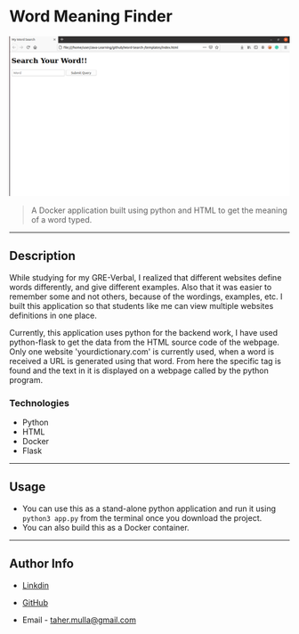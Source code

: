 # Word Meaning Finder

![Image](pic.png)

>A Docker application built using python and HTML to get the meaning of a word typed.

---

## Description 

While studying for my GRE-Verbal, I realized that different websites define words differently, and give different examples. Also that it was easier to remember some and not others, because of the wordings, examples, etc. I built this application so that students like me can view multiple websites definitions in one place. 

Currently, this application uses python for the backend work, I have used python-flask to get the data from the HTML source code of the webpage. Only one website 'yourdictionary.com' is currently used, when a word is received a URL is generated using that word. From here the specific tag is found and the text in it is displayed on a webpage called by the python program. 

### Technologies 

- Python
- HTML
- Docker
- Flask

---

## Usage 

- You can use this as a stand-alone python application and run it using ```python3 app.py``` from the terminal once you download the project.
- You can also build this as a Docker container. 

---

## Author Info

 - [Linkdin](www.linkedin.com/in/taher-mulla-8b9546136) 

 - [GitHub](https://github.com/taher-mulla)

 - Email - taher.mulla@gmail.com
